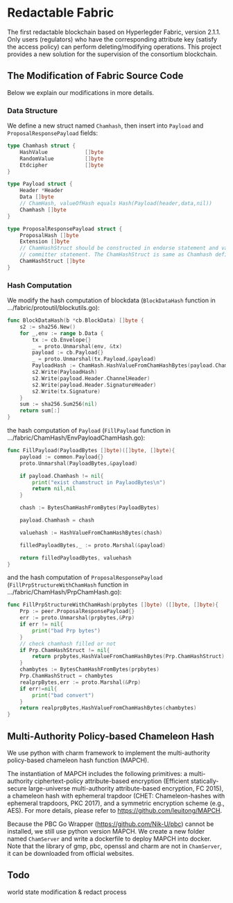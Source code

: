 # Redactable Fabric 
The first redactable blockchain based on Hyperlegder Fabric, version 2.1.1. Only users (regulators) who have the corresponding attribute key (satisfy the access policy) can perform deleting/modifying operations. This project provides a new solution for the supervision of the consortium blockchain.

## The Modification of Fabric Source Code
Below we explain our modifications in more details.
### Data Structure
We define a new struct named `Chamhash`, then insert into `Payload` and `ProposalResponsePayload` fields:

```go
type Chamhash struct {
	HashValue            []byte   
	RandomValue          []byte   
	Etdcipher            []byte
}

type Payload struct {
	Header *Header 
	Data []byte 
	// ChamHash, valueOfHash equals Hash(Payload(header,data,nil))
    Chamhash []byte
}

type ProposalResponsePayload struct {
	ProposalHash []byte 
	Extension []byte
	// ChamHashStruct should be constructed in endorse statement and validated in
	// committer statement. The ChamHashStruct is same as Chamhash definition.
    ChamHashStruct []byte
}
```
### Hash Computation
We modify the hash computation of blockdata (`BlockDataHash` function in .../fabric/protoutil/blockutils.go):  

```go
func BlockDataHash(b *cb.BlockData) []byte {
	s2 := sha256.New()
	for _,env := range b.Data {
		tx := cb.Envelope{}
		_ = proto.Unmarshal(env, &tx)
		payload := cb.Payload{}
		_ = proto.Unmarshal(tx.Payload,&payload)
		PayloadHash := ChamHash.HashValueFromChamHashBytes(payload.Chamhash)
		s2.Write(PayloadHash)
		s2.Write(payload.Header.ChannelHeader)
		s2.Write(payload.Header.SignatureHeader)
		s2.Write(tx.Signature)
	}
	sum := sha256.Sum256(nil)
	return sum[:]
}
```

the hash computation of `Payload` (`FillPayload` function in .../fabric/ChamHash/EnvPayloadChamHash.go):
```go
func FillPayload(PayloadBytes []byte)([]byte, []byte){
	payload := common.Payload{}
	proto.Unmarshal(PayloadBytes,&payload)

	if payload.Chamhash != nil{
		print("exist chamstruct in PaylaodBytes\n")
		return nil,nil
	}

	chash := BytesChamHashFromBytes(PayloadBytes)

	payload.Chamhash = chash

	valuehash := HashValueFromChamHashBytes(chash)

	filledPayloadBytes,_ := proto.Marshal(&payload)

	return filledPayloadBytes, valuehash
}
```

and the hash computation of `ProposalResponsePayload` (`FillPrpStructureWithChamHash` function in .../fabric/ChamHash/PrpChamHash.go):
```go
func FillPrpStructureWithChamHash(prpbytes []byte) ([]byte, []byte){
	Prp := peer.ProposalResponsePayload{}
	err := proto.Unmarshal(prpbytes,&Prp)
	if err != nil{
		print("bad Prp bytes")
	}
	// check chamhash filled or not
	if Prp.ChamHashStruct != nil{
		return prpbytes,HashValueFromChamHashBytes(Prp.ChamHashStruct)
	}
	chambytes := BytesChamHashFromBytes(prpbytes)
	Prp.ChamHashStruct = chambytes
	realprpBytes,err := proto.Marshal(&Prp)
	if err!=nil{
		print("bad convert")
	}
	return realprpBytes,HashValueFromChamHashBytes(chambytes)
}
```

## Multi-Authority Policy-based Chameleon Hash
We use python with charm framework to implement the multi-authority policy-based chameleon hash function (MAPCH). 

The instantiation of MAPCH includes the following primitives: a multi-authority ciphertext-policy attribute-based encryption (Efficient statically-secure large-universe multi-authority attribute-based encryption, FC 2015), a chameleon hash with ephemeral trapdoor (CHET: Chameleon-hashes with ephemeral trapdoors, PKC 2017), and a symmetric encryption scheme (e.g., AES). For more details, please refer to <https://github.com/leuitong/MAPCH>.

Because the PBC Go Wrapper (<https://github.com/Nik-U/pbc>) cannot be installed, we still use python version MAPCH. We create a new folder named `ChamServer` and write a dockerfile to deploy MAPCH into docker. Note that the library of gmp, pbc, openssl and charm are not in `ChamServer`, it can be downloaded from official websites.

## Todo
world state modification & redact process
